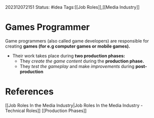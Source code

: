 202312072151
Status: #idea
Tags:[[Job Roles]],[[Media Industry]]

# Games Programmer

Game programmers (also called game developers) are responsible for creating **games (for e.g computer games or mobile games).**

- Their work takes place during **two production phases:**
	- They *create the game content* during the **production phase.**
	- They *test the gameplay* and make *improvements* during **post-production**

# **References**

[[Job Roles In the Media Industry|Job Roles In the Media Industry - Technical Roles]]
[[Production Phases]]